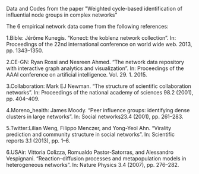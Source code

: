 Data and Codes from the paper "Weighted cycle-based identification of influential node groups in complex networks"


The 6 empirical network data come from the following references: 

1.Bible: Jérôme Kunegis. “Konect: the koblenz network collection”. In: Proceedings of the 22nd international conference on world wide web. 2013, pp. 1343–1350. 

2.CE-GN: Ryan Rossi and Nesreen Ahmed. “The network data repository with interactive graph analytics and visualization”. In: Proceedings of the AAAI conference on artificial intelligence. Vol. 29. 1. 2015.

3.Collaboration: Mark EJ Newman. “The structure of scientific collaboration networks”. In: Proceedings of the national academy of sciences 98.2 (2001), pp. 404–409.

4.Moreno_health: James Moody. “Peer influence groups: identifying dense clusters in large networks”. In: Social networks23.4 (2001), pp. 261–283.

5.Twitter:Lilian Weng, Filippo Menczer, and Yong-Yeol Ahn. “Virality prediction and community structure in social networks”. In: Scientific reports 3.1 (2013), pp. 1–6.

6.USAir: Vittoria Colizza, Romualdo Pastor-Satorras, and Alessandro Vespignani. “Reaction–diffusion processes and metapopulation models in heterogeneous networks”. In: Nature Physics 3.4 (2007), pp. 276–282.
